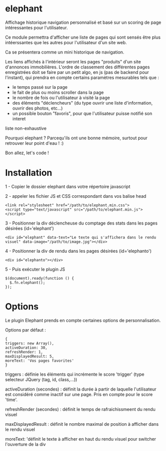 # elephant
Affichage historique navigation personnalisé et basé sur un scoring de page intéressantes pour l'utilisateur.


Ce module permettra d'afficher une liste de pages qui sont sensés être plus intéerssantes que les autres pour l'utilisateur d'un site web.

Ca se présentera comme un mini historique de navigation.

Les liens affichés à l'intérieur seront les pages "produits" d'un site d'annonces immobilières.
L'ordre de classement des différentes pages enregistrées doit se faire par un petit algo, en js (pas de backend pour l'instant), qui prendra en compte certains paramètres mesurables tels que :
- le temps passé sur la page
- le fait de plus ou moins scroller dans la page
- le nombre de fois ou l'utilisateur à visité la page
- des éléments "déclencheurs" (du type ouvrir une liste d'information, ouvrir des photos, etc...)
- un possible bouton "favoris", pour que l'utilisateur puisse notifié son interet

liste non-exhaustive

Pourquoi elephant ? Parcequ'ils ont une bonne mémoire, surtout pour retrouver leur point d'eau ! :)

Bon allez, let's code !


# Installation
1 - Copier le dossier elephant dans votre répertoire javascript

2 - appeler les fichier JS et CSS correspondant dans vos balise head
~~~~
<link rel="stylesheet" href="/path/to/elephant.min.css">
<script type="text/javascript" src="/path/to/elephant.min.js"></script>
~~~~

3 - Positionner la div déclencheuse du comptage des stats dans les pages désirées (id='elephant')
~~~~
<div id="elephant" data-text="Le texte qui s'affichera dans le rendu visuel" data-image="/path/to/image.jpg"></div>
~~~~


4 - Positionner la div de rendu dans les pages désirées (id='elephanto')
~~~~
<div id="elephanto"></div>
~~~~

5 - Puis exécuter le plugin JS
~~~~
$(document).ready(function () {
  $.fn.elephant();
});
~~~~

# Options
Le plugin Elephant prends en compte certaines options de personnalisation.

Options par défaut :
~~~~
{
triggers: new Array(),
activeDuration: 30,
refreshRender: 1,
maxDisplayedResult: 5,
moreText: 'Vos pages favorites'
}
~~~~
triggers : définie les éléments qui incrémente le score 'trigger' (type selecteur JQuery (tag, id, class,...))

activeDuration (secondes) : définit la durée à partir de laquelle l'utilisateur est considéré comme inactif sur une page. Pris en compte pour le score 'time'.

refreshRender (secondes) : définit le temps de rafraichissmeent du rendu visuel

maxDisplayedResult : définit le nombre maximal de position à afficher dans le rendu visuel

moreText: 'définit le texte à afficher en haut du rendu visuel pour switcher l'ouverture de la div

